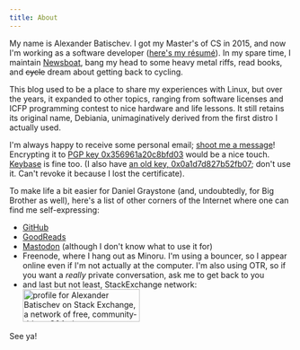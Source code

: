 ```yaml
---
title: About
---
```


My name is Alexander Batischev. I got my Master's of CS in 2015, and now I'm
working as a software developer ([here's my résumé][resume]). In my spare time,
I maintain [Newsboat][newsboat], bang my head to some heavy metal
riffs, read books, and <strike>cycle</strike> dream about getting back to
cycling.

This blog used to be a place to share my experiences with Linux, but over the
years, it expanded to other topics, ranging from software licenses and ICFP
programming contest to nice hardware and life lessons. It still retains its
original name, Debiania, unimaginatively derived from the first distro
I actually used.

I'm always happy to receive some personal email; [shoot me a message][email]!
Encrypting it to [PGP key 0x356961a20c8bfd03][pgp] would be a nice touch.
[Keybase][keybase] is fine too. (I also have [an old key,
0x0a1d7d827b52fb07][pgp-old]; don't use it. Can't revoke it because I lost the
certificate).

To make life a bit easier for Daniel Graystone (and, undoubtedly, for Big
Brother as well), here's a list of other corners of the Internet where one can
find me self-expressing:

* [GitHub][github]
* [GoodReads][goodreads]
* <a rel="me" href="https://functional.cafe/@minoru">Mastodon</a> (although
  I don't know what to use it for)
* Freenode, where I hang out as Minoru. I'm using a bouncer, so I appear online
  even if I'm not actually at the computer. I'm also using OTR, so if you want
  a *really* private conversation, ask me to get back to you
* and last but not least, StackExchange network:
    <br/>
    <a href="http://stackexchange.com/users/157366/alexander-batischev"><img src="/images/stackexchange-flair.png" width="208" height="58" alt="profile for Alexander Batischev on Stack Exchange, a network of free, community-driven Q&amp;A sites" title="profile for Alexander Batischev on Stack Exchange, a network of free, community-driven Q&amp;A sites" /></a>
    <!-- That's right: the flair is mirrored to my site. There's no need for
    StackExchange to know that you're reading my blog.

    Also, this almost certainly speeds things up as your browser doesn't have
    to open another HTTPS connection. -->

See ya!

[pgp]: https://pgp.mit.edu/pks/lookup?op=vindex&search=0x356961A20C8BFD03 "PGP key 0x356961a20c8bfd03 at pgp.mit.edu"
[pgp-old]: https://pgp.mit.edu/pks/lookup?op=vindex&search=0x0A1D7D827B52FB07 "PGP key 0x0a1d7d827b52fb07 at pgp.mit.edu"
[email]: <mailto:eual.jp@gmail.com> "eual dot jp at google mail"
[resume]: /misc/batischev_cv.pdf
[newsboat]: https://newsboat.org "Newsboat, an RSS reader"
[keybase]: https://keybase.io/minoru "minoru (Alexander Batischev) | Keybase"
[github]: https://github.com/Minoru "Minoru — GitHub"
[goodreads]: https://www.goodreads.com/user/show/46952552-alexander "Alexander — GoodReads"
